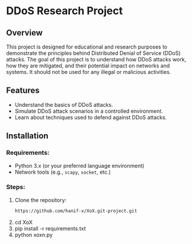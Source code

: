 # DDoS Research Project

## Overview
This project is designed for educational and research purposes to demonstrate the principles behind Distributed Denial of Service (DDoS) attacks. The goal of this project is to understand how DDoS attacks work, how they are mitigated, and their potential impact on networks and systems. It should not be used for any illegal or malicious activities.

## Features
- Understand the basics of DDoS attacks.
- Simulate DDoS attack scenarios in a controlled environment.
- Learn about techniques used to defend against DDoS attacks.

## Installation

### Requirements:
- Python 3.x (or your preferred language environment)
- Network tools (e.g., `scapy`, `socket`, etc.)

### Steps:
1. Clone the repository:
   ```bash
   https://github.com/hanif-x/XoX.git-project.git
2. cd XoX
3. pip install -r requirements.txt
4. python xoxn.py
